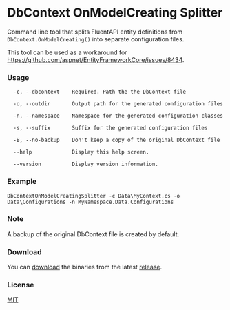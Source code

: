 # DbContext OnModelCreating Splitter
Command line tool that splits FluentAPI entity definitions from `DbContext.OnModelCreating()` into separate configuration files.

This tool can be used as a workaround for https://github.com/aspnet/EntityFrameworkCore/issues/8434.

### Usage
```
  -c, --dbcontext    Required. Path the the DbContext file

  -o, --outdir       Output path for the generated configuration files

  -n, --namespace    Namespace for the generated configuration classes

  -s, --suffix       Suffix for the generated configuration files
  
  -B, --no-backup    Don't keep a copy of the original DbContext file

  --help             Display this help screen.

  --version          Display version information.
```

### Example
```
DbContextOnModelCreatingSplitter -c Data\MyContext.cs -o Data\Configurations -n MyNamespace.Data.Configurations
```

### Note
A backup of the original DbContext file is created by default.

### Download
You can [download](https://github.com/lauxjpn/DbContextOnModelCreatingSplitter/releases/download/v1.0.1/DbContextOnModelCreatingSplitter_1.0.1.zip) the binaries from the latest [release](https://github.com/lauxjpn/DbContextOnModelCreatingSplitter/releases). 

### License
[MIT](https://github.com/lauxjpn/DbContextOnConfiguringSplitter/blob/master/LICENSE)
